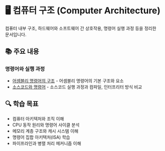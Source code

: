 # 🖥️ 컴퓨터 구조 (Computer Architecture)

컴퓨터 내부 구조, 하드웨어와 소프트웨어 간 상호작용, 명령어 실행 과정 등을 정리한 문서입니다.

## 📚 주요 내용

### 명령어와 실행 과정
- [어셈블리 명령어의 구조](./어셈블리_명령어의_구조.md) - 어셈블리 명령어의 기본 구조와 요소
- [소스코드와 명령어](./소스코드_명령어.md) - 소스코드 실행 과정과 컴파일, 인터프리터 방식 비교

## 🔍 학습 목표
- 컴퓨터 아키텍처와 조직 이해
- CPU 동작 원리와 명령어 사이클 분석
- 메모리 계층 구조와 캐시 시스템 이해
- 명령어 집합 아키텍처(ISA) 학습
- 파이프라인과 병렬 처리 메커니즘 이해 
